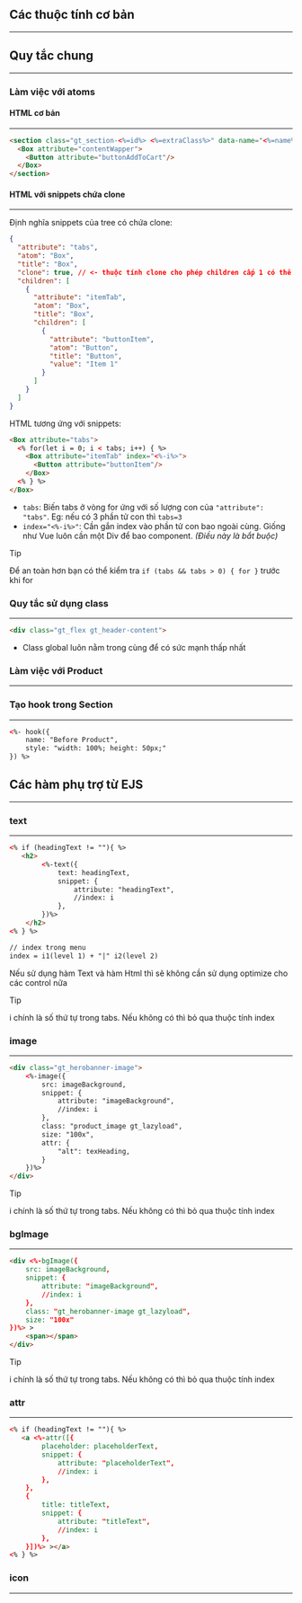 ## Các thuộc tính cơ bản
------------------------

## Quy tắc chung
------------------------

### Làm việc với atoms
#### HTML cơ bản
------------------------
```html
<section class="gt_section-<%=id%> <%=extraClass%>" data-name="<%=name%>">
  <Box attribute="contentWapper">
    <Button attribute="buttonAddToCart"/>
  </Box>
</section>
```
#### HTML với snippets chứa clone
------------------------
Định nghĩa snippets của tree có chứa clone:
```json
{
  "attribute": "tabs",
  "atom": "Box",
  "title": "Box",
  "clone": true, // <- thuộc tính clone cho phép children cấp 1 có thể clone/remove...
  "children": [
    {
      "attribute": "itemTab",
      "atom": "Box",
      "title": "Box",
      "children": [
        {
          "attribute": "buttonItem",
          "atom": "Button",
          "title": "Button",
          "value": "Item 1"
        }
      ]
    }
  ]
}
```

HTML tương ứng với snippets:
```html
<Box attribute="tabs">
  <% for(let i = 0; i < tabs; i++) { %>
    <Box attribute="itemTab" index="<%-i%>">
      <Button attribute="buttonItem"/>
    </Box>
  <% } %>
</Box>
```
- `tabs`: Biến tabs ở vòng for ứng với số lượng con của `"attribute": "tabs"`. Eg: nếu có 3 phần tử con thì `tabs=3`
- `index="<%-i%>"`: Cần gắn index vào phần tử con bao ngoài cùng. Giống như Vue luôn cần một Div để bao component. *(Điều này là bắt buộc)*

>[!tip]
>Để an toàn hơn bạn có thể kiểm tra `if (tabs && tabs > 0) { for }` trước khi for

### Quy tắc sử dụng class
------------------------
```html
<div class="gt_flex gt_header-content">
```
- Class global luôn nằm trong cùng để có sức mạnh thấp nhất


### Làm việc với Product
------------------------

### Tạo hook trong Section
------------------------

```html
<%- hook({
    name: "Before Product",
    style: "width: 100%; height: 50px;"
}) %>
```

## Các hàm phụ trợ từ EJS
------------------------
### text
------------------------
```html
<% if (headingText != ""){ %>
   <h2>
        <%-text({
            text: headingText,
            snippet: {
                attribute: "headingText",
                //index: i
            },
        })%>
    </h2>
<% } %>

// index trong menu
index = i1(level 1) + "|" i2(level 2)
```

Nếu sử dụng hàm Text và hàm Html thì sẽ không cần sử dụng optimize cho các control nữa

> [!Tip]
>  i chính là số thứ tự trong tabs. Nếu không có thì bỏ qua thuộc tính index

### image
------------------------
```html
<div class="gt_herobanner-image">
    <%-image({
        src: imageBackground,
        snippet: {
            attribute: "imageBackground",
            //index: i
        },
        class: "product_image gt_lazyload",
        size: "100x",
        attr: {
            "alt": texHeading,
        }
    })%>
</div>
```

> [!Tip]
>  i chính là số thứ tự trong tabs. Nếu không có thì bỏ qua thuộc tính index

### bgImage
------------------------
```html
<div <%-bgImage({
    src: imageBackground,
    snippet: {
        attribute: "imageBackground",
        //index: i
    },
    class: "gt_herobanner-image gt_lazyload",
    size: "100x"
})%> >
    <span></span>
</div>
```

> [!Tip]
>  i chính là số thứ tự trong tabs. Nếu không có thì bỏ qua thuộc tính index

### attr
------------------------
```html
<% if (headingText != ""){ %>
   <a <%-attr([{
        placeholder: placeholderText,
        snippet: {
            attribute: "placeholderText",
            //index: i
        },
    },
    {
        title: titleText,
        snippet: {
            attribute: "titleText",
            //index: i
        },
    }])%> ></a>
<% } %>
```

### icon
------------------------
